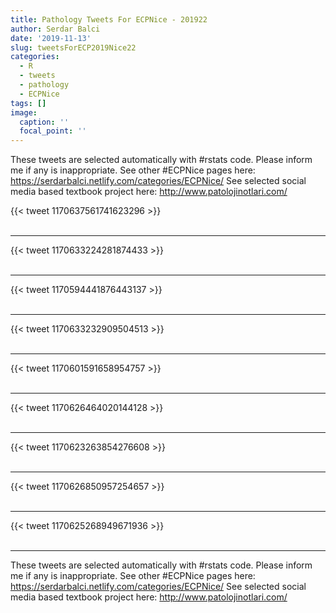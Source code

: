 ```yaml
---
title: Pathology Tweets For ECPNice - 201922
author: Serdar Balci
date: '2019-11-13'
slug: tweetsForECP2019Nice22
categories:
  - R
  - tweets
  - pathology
  - ECPNice
tags: []
image:
  caption: ''
  focal_point: ''
---
```



These tweets are selected automatically with #rstats code. Please inform me if any is inappropriate.
See other #ECPNice pages here: https://serdarbalci.netlify.com/categories/ECPNice/ 
See selected social media based textbook project here: http://www.patolojinotlari.com/

{{< tweet 1170637561741623296 >}}
<br>
<br>
<hr>
{{< tweet 1170633224281874433 >}}
<br>
<br>
<hr>
{{< tweet 1170594441876443137 >}}
<br>
<br>
<hr>
{{< tweet 1170633232909504513 >}}
<br>
<br>
<hr>
{{< tweet 1170601591658954757 >}}
<br>
<br>
<hr>
{{< tweet 1170626464020144128 >}}
<br>
<br>
<hr>
{{< tweet 1170623263854276608 >}}
<br>
<br>
<hr>
{{< tweet 1170626850957254657 >}}
<br>
<br>
<hr>
{{< tweet 1170625268949671936 >}}
<br>
<br>
<hr>


These tweets are selected automatically with #rstats code. Please inform me if any is inappropriate.
See other #ECPNice pages here: https://serdarbalci.netlify.com/categories/ECPNice/ 
See selected social media based textbook project here: http://www.patolojinotlari.com/
